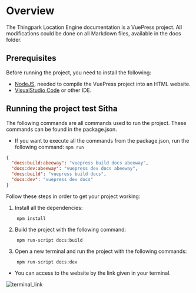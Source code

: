 # Overview
The Thingpark Location Engine documentation is a VuePress project.
All modifications could be done on all Markdown files, available in the docs folder.

## Prerequisites

Before running the project, you need to install the following:
* [NodeJS](https://nodejs.org/en/download/), needed to compile the VuePress project into an HTML website.
* [VisualStudio Code](https://code.visualstudio.com/download) or other IDE.

## Running the project test Sitha

The following commands are all commands used to run the project.
These commands can be found in the package.json. 

* If you want to execute all the commands from the package.json, run the following command: ```npm run```

```json
{
  "docs:build:abeeway": "vuepress build docs abeeway",
  "docs:dev:abeeway": "vuepress dev docs abeeway",
  "docs:build": "vuepress build docs",
  "docs:dev": "vuepress dev docs"
}
```

Follow these steps in order to get your project working:

1. Install all the dependencies:

```
    npm install
```
2. Build the project with the following command:

```
    npm run-script docs:build
```
   
3. Open a new terminal and run the project with the following commands:

```
    npm run-script docs:dev
```

* You can access to the website by the link given in your terminal.

![terminal_link](./img/terminal_link.png)
